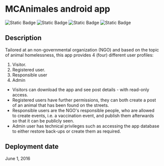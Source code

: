 # MCAnimales android app

![Static Badge](https://img.shields.io/badge/Android-3DDC84.svg?style=for-the-badge&logo=Android&logoColor=white) ![Static Badge](https://img.shields.io/badge/Android%20Studio-3DDC84.svg?style=for-the-badge&logo=Android-Studio&logoColor=white) ![Static Badge](https://img.shields.io/badge/Trello-0052CC.svg?style=for-the-badge&logo=Trello&logoColor=white) ![Static Badge](https://img.shields.io/badge/Java-orange.svg?style=for-the-badge&logoColor=white) 


## Description
Tailored at an non-governmental organization (NGO) and based on the topic of animal homelessness, this app provides 4 (four) different user profiles: 
1. Visitor.
2. Registered user.
3. Responsible user
4. Admin

* Visitors can download the app and see post details - with read-only access.
* Registered users have further permissions, they can both create a post of an animal that has been found on the streets.
* Responsible users are the NGO's responsible people, who are allowed to create events, i.e. a vaccination event, and publish them afterwards so that it can be publicly seen.
* Admin user has technical privileges such as accessing the app database to either restore back-ups or create them as required.

## Deployment date
June 1, 2016
